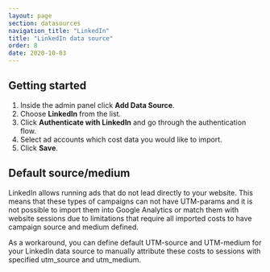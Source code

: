 ```yaml
---
layout: page
section: datasources
navigation_title: "LinkedIn"
title: "LinkedIn data source"
order: 8
date: 2020-10-03
---
```


## Getting started

1. Inside the admin panel click **Add Data Source**.
2. Choose **LinkedIn** from the list.
3. Click **Authenticate with LinkedIn** and go through the authentication flow.
4. Select ad accounts which cost data you would like to import.
5. Click **Save**.

## Default source/medium

LinkedIn allows running ads that do not lead directly to your website. This means that these types of campaigns can not have UTM-params and it is not possible to import them into Google Analytics or match them with website sessions due to limitations that require all imported costs to have campaign source and medium defined.

As a workaround, you can define default UTM-source and UTM-medium for your LinkedIn data source to manually attribute these costs to sessions with specified utm_source and utm_medium.
